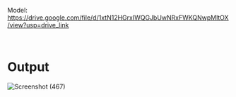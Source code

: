 Model:
https://drive.google.com/file/d/1xtN12HGrxIWQGJbUwNRxFWKQNwpMltOX/view?usp=drive_link

<br>

<h1><b>Output</b></h1>

![Screenshot (467)](https://github.com/user-attachments/assets/6f9bff1f-f6af-4ae0-bec8-45967c4a1e26)
